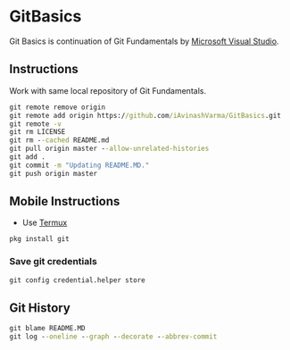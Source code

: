 # GitBasics

Git Basics is continuation of Git Fundamentals by [Microsoft Visual Studio](https://youtu.be/c3482qAzZLQ).

## Instructions

Work with same local repository of Git Fundamentals.

```cmd
git remote remove origin
git remote add origin https://github.com/iAvinashVarma/GitBasics.git
git remote -v
git rm LICENSE
git rm --cached README.md
git pull origin master --allow-unrelated-histories 
git add .
git commit -m "Updating README.MD."
git push origin master
```

## Mobile Instructions

* Use [Termux](https://play.google.com/store/apps/details?id=com.termux)

```
pkg install git
```

### Save git credentials

```cmd
git config credential.helper store
```

## Git History

```cmd
git blame README.MD
git log --oneline --graph --decorate --abbrev-commit
```

